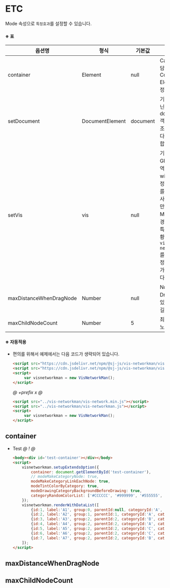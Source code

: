 # ETC
Mode 속성으로 `특정효과`를 설정할 수 있습니다.

#### ※ 표
옵션명 | 형식 | 기본값 | 설명
-------|------|--------|-----
container | Element | null | Canvas를 담을 Container Element지정합니다.,
setDocument | DocumentElement | document | 기본이 아닌 다른 document 객체를 참조하고 싶다면 사용합니다. 
setVis | vis | null | 기본적으로 Global영역의 window에 정의된 vis를 가지고 사용하지만, ES6+ Module환경이거나 특수 한 상황에서는 `visjs network` 를 따로 설정할 필요가 있습니다.
maxDistanceWhenDragNode | Number | null | Node를 Drag할 수 있는 최대 길이
maxChildNodeCount | Number | 5 | 최대연결 노드 수

#### ※ 자동적용
- 편의를 위해서 예제에서는 다음 코드가 생략되어 있습니다.
    ```html
    <script src="https://cdn.jsdelivr.net/npm/@sj-js/vis-networkman/vis-network.min.js"></script>
    <script src="https://cdn.jsdelivr.net/npm/@sj-js/vis-networkman/vis-networkman.min.js"></script>
    <script>
         var visnetworkman = new VisNetworkMan();
    </script>
    ```  

    *@* *+prefix* *x* *@* 
    ```html
    <script src="../vis-networkman/vis-network.min.js"></script>
    <script src="../vis-networkman/vis-networkman.js"></script>
    <script>
         var visnetworkman = new VisNetworkMan();
    </script>
    ```



## container
- Test
    *@* *!* *@*
    ```html
    <body><div id='test-container'></div></body>
    <script>
        visnetworkman.setupExtendsOption({
            container: document.getElementById('test-container'),
            // modeMakeCategoryNode: true,
            modeMakeCategoryLinkEachNode: true,
            modeTintColorByCategory: true,
            modeDrawingCategoryBackgroundBeforeDrawing: true,
            categoryRandomColorList: ['#CCCCCC', '#999999', '#555555', '#333333', '#000000']
        });
        visnetworkman.renderWithDataList([
            {id:1, label:'A1', group:0, parentId:null, categoryId:'A', categoryName:'Category A'},                       
            {id:2, label:'A2', group:1, parentId:1, categoryId:'A', categoryName:'Category A'},
            {id:3, label:'A3', group:2, parentId:2, categoryId:'B', categoryName:'Category B'},
            {id:4, label:'A4', group:2, parentId:2, categoryId:'A', categoryName:'Category A'},
            {id:5, label:'A5', group:2, parentId:2, categoryId:'C', categoryName:'Category C'},
            {id:6, label:'A6', group:2, parentId:2, categoryId:'C', categoryName:'Category C'},
            {id:7, label:'A7', group:2, parentId:2, categoryId:'B', categoryName:'Category B'}
        ]);
    </script>
    ```
        
  
  
## maxDistanceWhenDragNode


## maxChildNodeCount
